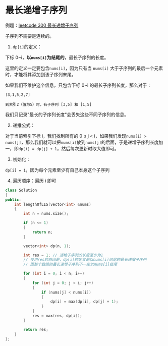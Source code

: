 # 最长递增子序列

例题：[leetcode 300 最长递增子序列](https://leetcode.cn/problems/longest-increasing-subsequence/description/)

子序列不需要是连续的。

1. `dp[i]`的定义：

下标 0~i，**以`nums[i]`为结尾的**，最长子序列的长度。

这里的定义一定要包含`nums[i]`，因为只有当 `nums[i]` 大于子序列的最后一个元素时，才能将其添加到该子序列末尾。

如果我们不维护这个信息，只包含下标 0~i 的最长子序列长度，那么对于：

```
[3,1,5,2,7]

到索引2（值为5）时，有子序列 [3,5] 和 [1,5]
```

我们只记录"最长的子序列长度"会丢失这些不同子序列的信息。

2. 递推公式：

对于当前索引下标 i，我们找到所有的 0 ≤ j < i，如果我们发现`nums[i] > nums[j]`，那么我们就可以把`nums[i]`放到`nums[j]`的后面，于是递增子序列长度加一，即`dp[i] = dp[j] + 1`，然后每次更新时取大值即可。

3. 初始化：

`dp[i] = 1`，因为每个元素至少有自己本身这个子序列

4. 遍历顺序：遍历 i 即可

```cpp
class Solution
{
public:
    int lengthOfLIS(vector<int> &nums)
    {
        int n = nums.size();

        if (n <= 1)
        {
            return n;
        }

        vector<int> dp(n, 1);

        int res = 1; // 递增子序列的长度至少为1
        // 使用res的原因是，dp[i]的定义是以nums[i]结尾的最长递增子序列
        // 而整个数组的最长递增子序列不一定以nums[i]结尾

        for (int i = 0; i < n; i++)
        {
            for (int j = 0; j < i; j++)
            {
                if (nums[j] < nums[i])
                {
                    dp[i] = max(dp[i], dp[j] + 1);
                }
            }
            res = max(res, dp[i]);
        }

        return res;
    }
};
```
